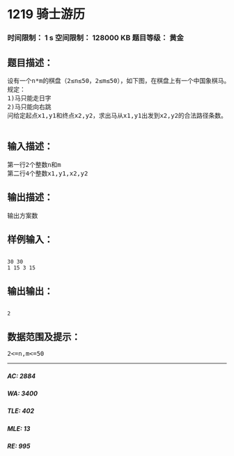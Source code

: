 # 1219 骑士游历   
### 时间限制： 1 s     空间限制： 128000 KB     题目等级： 黄金  
## 题目描述：  

<pre>
设有一个n*m的棋盘（2≤n≤50，2≤m≤50），如下图，在棋盘上有一个中国象棋马。
规定：
1)马只能走日字
2)马只能向右跳
问给定起点x1,y1和终点x2,y2，求出马从x1,y1出发到x2,y2的合法路径条数。

</pre>
  
  
## 输入描述：  

<pre>
第一行2个整数n和m
第二行4个整数x1,y1,x2,y2
</pre>
  
  
## 输出描述：  

<pre>
输出方案数
</pre>
  
  
## 样例输入：  

<pre><code>
30 30
1 15 3 15
</code></pre>
  
  
## 输出输出：  

<pre><code>
2
</code></pre>
  
  
## 数据范围及提示：  

<pre>
2<=n,m<=50
</pre>
  
  
***  

##### AC: 2884  
##### WA: 3400  
##### TLE: 402  
##### MLE: 13  
##### RE: 995  
